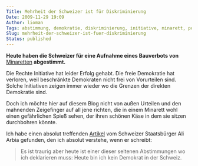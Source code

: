 ```yaml
---
Title: Mehrheit der Schweizer ist für Diskriminierung
Date: 2009-11-29 19:09
Author: lioman
Tags: abstimmung, demokratie, diskriminierung, initiative, minarett, poltik, rechts, schweiz
Slug: mehrheit-der-schweizer-ist-fuer-diskriminierung
Status: published
---
```


**Heute haben die Schweizer für eine Aufnahme eines Bauverbots von**
[Minaretten](http://de.wikipedia.org/wiki/Minarett) **abgestimmt.**

Die Rechte Initiative hat leider Erfolg gehabt. Die freie Demokratie hat
verloren, weil beschränkte Demokraten nicht frei von Vorurteilen sind.
Solche Initiativen zeigen immer wieder wo die Grenzen der direkten
Demokratie sind.

Doch ich möchte hier auf diesem Blog nicht von außen Urteilen und den
mahnenden Zeigefinger auf all jene richten, die in einem Minarett wohl
einen gefährlichen Spieß sehen, der ihren schönen Käse in dem sie sitzen
durchbohren könnte.

Ich habe einen absolut treffenden
[Artikel](http://www.scienceblogs.de/zoonpolitikon/2009/11/minarettverbot-in-der-schweiz-demokratische-perversion.php)
vom Schweizer Staatsbürger Ali Arbia gefunden, den ich absolut verstehe,
wenn er schreibt:

> Es ist traurig aber heute ist einer dieser seltenen Abstimmungen wo
> ich deklarieren muss: Heute bin ich kein Demokrat in der Schweiz.
